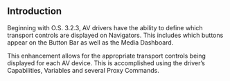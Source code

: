 ## Introduction

Beginning with O.S. 3.2.3, AV drivers have the ability to define which transport controls are displayed on Navigators. This includes which buttons appear on the Button Bar as well as the Media Dashboard. 

This enhancement allows for the appropriate transport controls being displayed for each AV device. This is accomplished using the driver’s Capabilities, Variables and several Proxy Commands.



